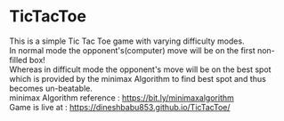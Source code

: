 # TicTacToe
This is a simple Tic Tac Toe game with varying difficulty modes.  
In normal mode the opponent's(computer) move will be on the first non-filled box!  
Whereas in difficult mode the opponent's move will be on the best spot which is provided by the minimax Algorithm to find best spot and thus becomes un-beatable.  
minimax Algorithm reference : https://bit.ly/minimaxalgorithm    
Game is live at : https://dineshbabu853.github.io/TicTacToe/  
